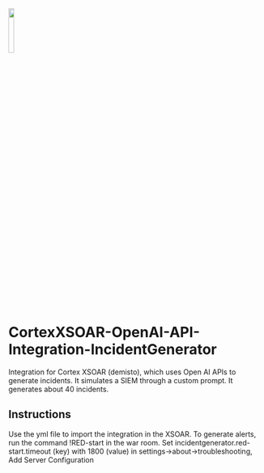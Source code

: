 <img src="https://github.com/lorenhx/CortexXSOAR-OpenAI-API-Integration-IncidentGenerator/assets/33938788/bc6aff13-8b40-4d75-a182-1f1bc06fb374" width="15%" height="15%">

# CortexXSOAR-OpenAI-API-Integration-IncidentGenerator
Integration for Cortex XSOAR (demisto), which uses Open AI APIs to generate incidents. It simulates a SIEM through a custom prompt. It generates about 40 incidents.


## Instructions
Use the yml file to import the integration in the XSOAR.
To generate alerts, run the command !RED-start in the war room.
Set incidentgenerator.red-start.timeout (key) with 1800 (value) in settings->about->troubleshooting, Add Server Configuration
